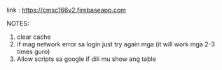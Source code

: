 link : https://cmsc166v2.firebaseapp.com

NOTES:

1. clear cache
2. if mag network error sa login just try again mga (it will work mga 2-3 times guro)
3. Allow scripts sa google if dili mu show ang table

